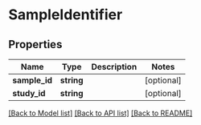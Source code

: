 # SampleIdentifier

## Properties
Name | Type | Description | Notes
------------ | ------------- | ------------- | -------------
**sample_id** | **string** |  | [optional] 
**study_id** | **string** |  | [optional] 

[[Back to Model list]](../README.md#documentation-for-models) [[Back to API list]](../README.md#documentation-for-api-endpoints) [[Back to README]](../README.md)


